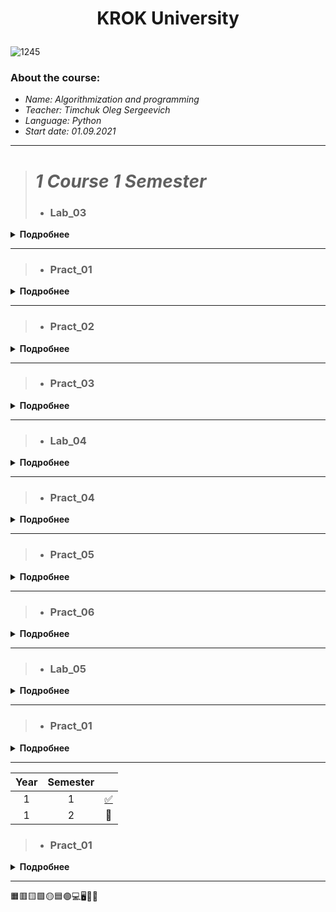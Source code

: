 # <p align="center">   __KROK University__ <p>

![1245](https://user-images.githubusercontent.com/90028606/155211222-5c67bc7a-bc6d-44c7-8211-edc8c8da3ee8.png)
 
### **About the course:**
- *Name: Algorithmization and programming*
- *Teacher: Timchuk Oleg Sergeevich*
- *Language: Python*
- *Start date: 01.09.2021*

***
 
 
 
># _1 Course 1 Semester_
>- ### Lab_03
<details>
<summary><b>Подробнее</b></summary><p> </p>
 
>- 💻 <b>Code:</b> _[Link](https://github.com/)_
> 
>- 👨‍💻 <b>Task:</b> Organize data input and format output of specified data types according to the option number. In the table. for each option there are requirements for the amount, type and format of data. Organize the output of each object using the % operator, the method str.format() and "f" lines.
<table border="1" cellspacing="0" cellpadding="0" width="604">
    <tr>
        <td width="151" colspan="2" valign="top">
            <p align="center"><b>Integers</b></p>
        </td>
        <td width="171" colspan="4" valign="top">
            <p align="center"><b>Real numbers</b></p>
        </td>
        <td width="124" rowspan="3" valign="top">
            <p align="center"><b>The number of characters in a line</b></p>
        </td>
        <td width="124" rowspan="3" valign="top">
            <p align="center"><b>The value of a logical object</b></p>
        </td>
    </tr>
    <tr>
        <td width="70" rowspan="2" valign="top">
            <p align="center"><b>Number of numbers</b></p>
        </td>
        <td width="87" rowspan="2" valign="top">
            <p align="center"><b>The width of the number field</b></p>
        </td>
        <td width="70" rowspan="2" valign="top">
            <p align="center"><b>Number of numbers</b></p>
        </td>
        <td width="38" rowspan="2" valign="top">
            <p align="center"><b>Real floating point number (specified output field width</b>)</p>
        </td>
        <td width="70" colspan="2" valign="top">
            <p align="center"><b>A real number with a fixed point</b></p>
        </td>
    </tr>
    <tr>
        <td width="28">
            <p align="center"><b>Output field width</p>
        </td>
        <td width="38">
            <p align="center"><b>Number of positions after the point</p>
        </td>
    </tr>
    <tr>
        <td width="63" valign="top">
            <p align="center">2</p>
        </td>
        <td width="87" valign="top">
            <p align="center">5</p>
        </td>
        <td width="66" valign="top">
            <p align="center">4</p>
        </td>
        <td width="38" valign="top">
            <p align="center">10</p>
        </td>
        <td width="28">
            <p align="center">7</p>
        </td>
        <td width="38">
            <p align="center">4</p>
        </td>
        <td width="94" valign="top">
            <p align="center">4</p>
        </td>
        <td width="122" valign="top">
            <p align="center">True</p>
        </td>
    </tr>
</table>
</details>

***
 
>- ### Pract_01
<details>
<summary><b>Подробнее</b></summary><p> </p>
 
>- <b>💻 Code:</b> _[Link](https://github.com/)_
> 
>- <b>👨‍💻 Task: </b>
 
<b>Task #1:</b> Construct these numeric values:
Integer zero
Floating point zero
Integer one hundred and one
Floating point one thousand
Floating point one thousand using scientific notation
Create a positive integer, a negative integer, and zero. Assign them to variables
Write several arithmetic expressions. Bind the values to variables. Use a variety of operators, e.g. +, -, /, *, etc. Use parentheses to control operator scope.
Create several floats and assign them to variables.
Write several arithmetic expressions containing your float variables.
Write several expressions using mixed arithmetic (integers and floats).
Obtain a float as a result of division of one integer by another; do so by explicitly converting one integer to a float.

<b>Task #2:</b> Type Conversation
Construct an integer from the string "123"
Construct a float from the integer 123
Construct an integer from the float 12.345
 
<b>Task #3:</b> Digits of a Number
Write a Python-script that detects the last 4 digits of a credit card.
Find the sum of the digits of a three-digit number
</details>
 

***  
 
 >- ### Pract_02
<details>
<summary><b>Подробнее</b></summary><p> </p>
 
>- <b>💻 Code:</b> _[Link](https://github.com/Acid330/KrokUniversity/blob/main/pract_2.py)_
> 
>- <b>👨‍💻 Task :</b> 
 
<b>Task #1:</b>
Assume that we define x, y, and z to refer to int values. Write an expression that computes whether...
...x is odd
...x is a multiple of 20 (e.g., 20, 40, 60, ...)
Assume that zero is a positive number. Write an expression that computes whether...
...x and y are both positive
...x and y have the same sign (both are positive or both are negative)
...x and y have different signs (one is positive and one is negative)
Write an expression that computes whether...
...all three names (x, y, and z) are bound to equal values
...all three names (x, y, and z) are bound to different values (none the same)
...two variables store the same value, but the third one is different
 
<b>Task #2:</b>
Assume that we specify two points in space by definint the x and y coordinate of each using x1, y1, x2, and y2 all which are float. Write an expression that computes...
...the distance between these points
...the slope of the line from the first point to the second
...whether both points lie on the same line from the origin
...whether the first point is above the second
...what quadrant the first point lies in (1st, 2nd, 3rd, or 4th)
...whether the two points lie in the same quadrant
 </b>
</details>
 

***  

  >- ### Pract_03
<details>
<summary><b>Подробнее</b></summary><p> </p>
 
>- <b>💻 Code:</b> _[Link](https://github.com/)_
> 
>- <b>👨‍💻 Task:</b>
 
1. Write a Python program using loop structure to print numbers 1.2.3……9
2. Write a Python program using loop structure to print numbers 9.8.7…..1
3. Write a Python program to print on the screen odd numbers between 5..13
4. Write a Python program to add all the numbers entered by a user until user enters 0.
5. Write a Python Program to reverse a number. For example, if user enters 123 as input then 321 is printed as output.
6. Write Python program to find and print factorial of a number
 
</details>

***  

>- ### Lab_04
<details>
<summary><b>Подробнее</b></summary><p> </p>
 
>- <b>💻 Code:</b> _[Link](https://github.com/)_
> 
>- <b>👨‍💻 Task:</b>
 
1. Write a program that changes the values of two integer variables a and b without use of additional variables.

2. Write a program that calculates and displays:

    * arithmetic mean of two integers a and b;
    * geometric mean of two integers a and b.

3. Write a program that rearranges the digits of the three-digit number that is specified user in reverse order and displays a new number on the screen.

4. Write a program that determines the total number of hours of the day (variable hour) and the total number of minutes of the day (variable minute) that have passed before the current seconds of the day (variable second). For example, if second = 11111 (second = 3 * 3600 + 5 * 60 + 11), then hour = 3 and minute = 5.

5. Write a program that determines the value of the angle in degrees (variable corner) between clockwise at the beginning of the day and its state in hour hours, minutes minutes and second seconds (0 ≤ hour ≤ 11; 0 ≤ minute; second ≤ 59).

6. Write a program that determines whether a natural number entered by the user:

    * even;
    * ending in the number 5.

7. Write a program that determines the value of an integer variable number - from 1 to 7, c depending on which day of the week (Monday to Sunday) is the day (whole variable day) of a low year, in which January 1 is Monday (1 ≤ day ≤ 365).
 
</details>

***  

>- ### Pract_04
<details>
<summary><b>Подробнее</b></summary><p> </p>
 
>- <b>💻 Code:</b> _[Link](https://github.com/)_
> 
>- <b>👨‍💻 Task:</b>
 
1. Write a program that reads 4 numbers from the keyboard and displays most of them.

2. Determine the number of days in the year that the user enters. In a leap year - 366 days, while in a normal 365.

3. A triangle exists only when the sum of any two of its sides is greater than the third. Given: a, b, c are the sides of the assumed triangle. Write a program that will indicate whether such a triangle exists or not.

4. Display all numbers in the range 1 to 100 multiples of 7.

5. Calculate using a factorial cycle the number n

6. Display the hourglass, the maximum width of which is read from the keyboard (odd number). In the example, the width is 5.
``` py
 *****
  ***
   *
  ***
 *****
```
7. Use cycles to display all prime numbers from 1 to 100. 
 
</details>

***

>- ### Pract_05
<details>
<summary><b>Подробнее</b></summary><p> </p>
 
>- <b>💻 Code:</b> _[Link](https://github.com/)_
> 
>- <b>👨‍💻 Task:</b>
 
1. Write a Python program to generate and print a list, where the values are square of numbers between 1 and 30 (both included)
2. Write a Python program to display the examination schedule.
(extract the date from exam_st_date).
exam_st_date = (11, 12, 2014)
Sample Output : The examination will start from : 11 / 12 / 2014
3. Write a Python program which accepts a sequence of commaseparated numbers from user and generate a list and a tuple with those numbers.
Sample data : 3, 5, 7, 23
Output:
List : ['3', ' 5', ' 7', ' 23']
Tuple : ('3', ' 5', ' 7', ' 23')
4. Write a Python function that takes two lists and returns True if they have at least one common member.
5. Write a Python-script.
There is a bus moving in the city, and it takes and drop some people in each bus stop.

- You are provided with a list (or array) of integer arrays (or tuples). Each integer array has two items which represent number of people get into bus (The first item) and number of people get off the bus (The second item) in a bus stop.

- Your task is to return number of people who are still in the bus after the last bus station (after the last array). Even though it is the last bus stop, the bus is not empty and some people are still in the bus, and they are probably sleeping there :D
 
</details>

***  

 >- ### Pract_06
<details>
<summary><b>Подробнее</b></summary><p> </p>
 
>- <b>💻 Code:</b> _[Link](https://github.com/)_
> 
>- <b>👨‍💻 Task:</b>
 
1. Write a Python program to calculate the length of a string.

2. Write a Python program to get a string made of the first 2 and the last 2 chars from a given a string. If the string length is less than 2, return instead the empty string. 

- Sample Strings:
  * 'w3resource' Expected Result : 'w3ce'
  * 'w3' Expected Result : 'w3w3'
  * 'w' Expected Result : Empty String

3. Write a Python program to get a string from a given string where all occurrences of its first char have been changed to '$', except the first char itself.
* Sample String : 'restart' 
* Expected Result : 'resta$t' 

4. Write a Python function to reverses a string if it's length is a multiple of 4.

5. Write a Python program that accepts a comma separated sequence of words as input and prints the unique words in sorted form (alphanumerically). 
* Sample Words : red, white, black, red, green, black 
* Expected Result : black, green, red, white,red
 
</details>

***  

>- ### Lab_05
<details>
<summary><b>Подробнее</b></summary><p> </p>
 
>- <b>💻 Code:</b> _[Link](https://github.com/)_
> 
>- <b>👨‍💻 Task:</b>

1. Write a program for calculating the factorial of a natural number n (the factorial of the number n is equal to 1*2* ...* n).

2. Program. A sequence is given, which should be avenged from 2 to 20 words, in the skin language from 1 to 8 small letters, between common words - at least one gap, after the remaining word - a speck. Bring on the screen those words of the sequence, yakі vіdminnі vіd the rest of the word and the first letter of the word enter the new one more times.

3. A word has been given. Designate the number of words that end with the letter r. 
 
</details>

***  

>- ### Pract_01
<details>
<summary><b>Подробнее</b></summary><p> </p>
 
>- <b>💻 Code:</b> _[Link](https://github.com/)_
> 
>- <b>👨‍💻 Task:</b>

Task 1

Implement a script which receives a string and replaces all " symbols with ' and vise versa. The script should return modified string.

Task 2

Write a script that checks whether a string is a palindrome or not.

Returns 'True' if it is palindrome, else 'False'.

To check your implementation you can use strings from here
 

The script has to ignore special characters, whitespaces and different cases

Task 3

Implement a script which works the same as str.split

Note:

Usage of str.split method is prohibited

Task 4

Implement a script which returns the longest word in the given string.

The word can contain any symbols except whitespaces (`,\n,\tand so on).

If there are multiple longest words in the string with a same length return the word that occurs first.

Task 5

For a positive integer n calculate the result value, which is equal to the sum of the odd numbers of n.

Example,

n = 1234 result = 4

n = 246 result = 0
 
</details>

***  

|Year|Semester||
|:---:|:---:|:---:|
|1|1|[✅](https://github.com/Acid330/KrokUniversity/edit/main/README.md#1-course-1-semester)|
|1|2|🔲| 
 
 

 
  >- ### Pract_01
<details>
<summary><b>Подробнее</b></summary><p> </p>
 
>- <b>💻 Code:</b> _[Link](https://github.com/)_
> 
>- <b>👨‍💻 Task:</b>
 
 
</details>

***  

🟧🟥🟨🟩🟡🟦🟢💻🖥👨‍💻 
